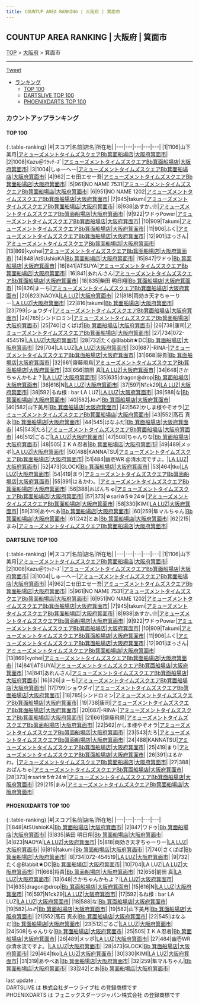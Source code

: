 ```yaml
---
title: COUNTUP AREA RANKING | 大阪府 | 箕面市
---
```

## COUNTUP AREA RANKING | 大阪府 | 箕面市

[TOP](/darts/rank/) > [大阪府](/darts/rank/大阪府/) > 箕面市

___

<a href="https://twitter.com/share?ref_src=twsrc%5Etfw" data-text="COUNTUP AREA RANKING | 大阪府箕面市" class="twitter-share-button" data-hashtags="DARTSLIVE,PHOENIXDARTS,darts,ダーツ" data-show-count="false">Tweet</a>

* [ランキング](#カウントアップランキング)
    * [TOP 100](#top-100)
    * [DARTSLIVE TOP 100](#dartslive-top-100)
    * [PHOENIXDARTS TOP 100](#phoenixdarts-top-100)

### カウントアップランキング

#### TOP 100



{:.table-ranking}
|#|スコア|名前|店名|所在地|
|---|---|---|---|---|
|1|1106|<span class="rank-name-dl">山下美月</span>|<a href="https://search.dartslive.com/jp/shop/9d3bd796a79de4cd0d9b047a20a7ba1e">アミューズメントタイムズスクエアBb箕面船場店</a>|<a href="/darts/rank/大阪府/箕面市">大阪府箕面市</a>|
|2|1008|<span class="rank-name-dl">Kazu＠ｳﾗｯﾁｰｽﾞ</span>|<a href="https://search.dartslive.com/jp/shop/9d3bd796a79de4cd0d9b047a20a7ba1e">アミューズメントタイムズスクエアBb箕面船場店</a>|<a href="/darts/rank/大阪府/箕面市">大阪府箕面市</a>|
|3|1004|<span class="rank-name-dl">しゅーへー</span>|<a href="https://search.dartslive.com/jp/shop/9d3bd796a79de4cd0d9b047a20a7ba1e">アミューズメントタイムズスクエアBb箕面船場店</a>|<a href="/darts/rank/大阪府/箕面市">大阪府箕面市</a>|
|4|962|<span class="rank-name-dl">ニセ田エセー吾</span>|<a href="https://search.dartslive.com/jp/shop/9d3bd796a79de4cd0d9b047a20a7ba1e">アミューズメントタイムズスクエアBb箕面船場店</a>|<a href="/darts/rank/大阪府/箕面市">大阪府箕面市</a>|
|5|961|<span class="rank-name-dl">NO NAME 7531</span>|<a href="https://search.dartslive.com/jp/shop/9d3bd796a79de4cd0d9b047a20a7ba1e">アミューズメントタイムズスクエアBb箕面船場店</a>|<a href="/darts/rank/大阪府/箕面市">大阪府箕面市</a>|
|6|951|<span class="rank-name-dl">NO NAME 1202</span>|<a href="https://search.dartslive.com/jp/shop/9d3bd796a79de4cd0d9b047a20a7ba1e">アミューズメントタイムズスクエアBb箕面船場店</a>|<a href="/darts/rank/大阪府/箕面市">大阪府箕面市</a>|
|7|945|<span class="rank-name-dl">takumi</span>|<a href="https://search.dartslive.com/jp/shop/9d3bd796a79de4cd0d9b047a20a7ba1e">アミューズメントタイムズスクエアBb箕面船場店</a>|<a href="/darts/rank/大阪府/箕面市">大阪府箕面市</a>|
|8|938|<span class="rank-name-dl">あすか｡❀</span>|<a href="https://search.dartslive.com/jp/shop/9d3bd796a79de4cd0d9b047a20a7ba1e">アミューズメントタイムズスクエアBb箕面船場店</a>|<a href="/darts/rank/大阪府/箕面市">大阪府箕面市</a>|
|9|922|<span class="rank-name-dl">ワドゥPower</span>|<a href="https://search.dartslive.com/jp/shop/9d3bd796a79de4cd0d9b047a20a7ba1e">アミューズメントタイムズスクエアBb箕面船場店</a>|<a href="/darts/rank/大阪府/箕面市">大阪府箕面市</a>|
|10|909|<span class="rank-name-dl">Takumi</span>|<a href="https://search.dartslive.com/jp/shop/9d3bd796a79de4cd0d9b047a20a7ba1e">アミューズメントタイムズスクエアBb箕面船場店</a>|<a href="/darts/rank/大阪府/箕面市">大阪府箕面市</a>|
|11|906|<span class="rank-name-dl">ふく</span>|<a href="https://search.dartslive.com/jp/shop/9d3bd796a79de4cd0d9b047a20a7ba1e">アミューズメントタイムズスクエアBb箕面船場店</a>|<a href="/darts/rank/大阪府/箕面市">大阪府箕面市</a>|
|12|901|<span class="rank-name-dl">ほっさん</span>|<a href="https://search.dartslive.com/jp/shop/9d3bd796a79de4cd0d9b047a20a7ba1e">アミューズメントタイムズスクエアBb箕面船場店</a>|<a href="/darts/rank/大阪府/箕面市">大阪府箕面市</a>|
|13|869|<span class="rank-name-dl">kyohei</span>|<a href="https://search.dartslive.com/jp/shop/9d3bd796a79de4cd0d9b047a20a7ba1e">アミューズメントタイムズスクエアBb箕面船場店</a>|<a href="/darts/rank/大阪府/箕面市">大阪府箕面市</a>|
|14|848|<span class="rank-name-pd">AtSUshioKA</span>|<a href="https://vs.phoenixdarts.com/jp/shop/shopDetailInfo/s_89288?s_seq=89288">Bb 箕面船場店</a>|<a href="/darts/rank/大阪府/箕面市">大阪府箕面市</a>|
|15|847|<span class="rank-name-pd">ワドゥ</span>|<a href="https://vs.phoenixdarts.com/jp/shop/shopDetailInfo/s_89288?s_seq=89288">Bb 箕面船場店</a>|<a href="/darts/rank/大阪府/箕面市">大阪府箕面市</a>|
|16|841|<span class="rank-name-dl">ATSUYA</span>|<a href="https://search.dartslive.com/jp/shop/9d3bd796a79de4cd0d9b047a20a7ba1e">アミューズメントタイムズスクエアBb箕面船場店</a>|<a href="/darts/rank/大阪府/箕面市">大阪府箕面市</a>|
|16|841|<span class="rank-name-dl">あれんさん</span>|<a href="https://search.dartslive.com/jp/shop/9d3bd796a79de4cd0d9b047a20a7ba1e">アミューズメントタイムズスクエアBb箕面船場店</a>|<a href="/darts/rank/大阪府/箕面市">大阪府箕面市</a>|
|18|835|<span class="rank-name-pd"><span class="pro-icon-pd"></span>柴田 明日翔</span>|<a href="https://vs.phoenixdarts.com/jp/shop/shopDetailInfo/s_89288?s_seq=89288">Bb 箕面船場店</a>|<a href="/darts/rank/大阪府/箕面市">大阪府箕面市</a>|
|19|826|<span class="rank-name-dl">まーち</span>|<a href="https://search.dartslive.com/jp/shop/9d3bd796a79de4cd0d9b047a20a7ba1e">アミューズメントタイムズスクエアBb箕面船場店</a>|<a href="/darts/rank/大阪府/箕面市">大阪府箕面市</a>|
|20|823|<span class="rank-name-pd">NAOYA</span>|<a href="https://vs.phoenixdarts.com/jp/shop/shopDetailInfo/s_88966?s_seq=88966">LA LUZ</a>|<a href="/darts/rank/大阪府/箕面市">大阪府箕面市</a>|
|21|818|<span class="rank-name-pd">両効き天才ちゃーりー</span>|<a href="https://vs.phoenixdarts.com/jp/shop/shopDetailInfo/s_88966?s_seq=88966">LA LUZ</a>|<a href="/darts/rank/大阪府/箕面市">大阪府箕面市</a>|
|22|816|<span class="rank-name-pd">takumi</span>|<a href="https://vs.phoenixdarts.com/jp/shop/shopDetailInfo/s_89288?s_seq=89288">Bb 箕面船場店</a>|<a href="/darts/rank/大阪府/箕面市">大阪府箕面市</a>|
|23|799|<span class="rank-name-dl">ショウダイ</span>|<a href="https://search.dartslive.com/jp/shop/9d3bd796a79de4cd0d9b047a20a7ba1e">アミューズメントタイムズスクエアBb箕面船場店</a>|<a href="/darts/rank/大阪府/箕面市">大阪府箕面市</a>|
|24|785|<span class="rank-name-dl">シンドロミン</span>|<a href="https://search.dartslive.com/jp/shop/9d3bd796a79de4cd0d9b047a20a7ba1e">アミューズメントタイムズスクエアBb箕面船場店</a>|<a href="/darts/rank/大阪府/箕面市">大阪府箕面市</a>|
|25|740|<span class="rank-name-pd">さくぱぱ</span>|<a href="https://vs.phoenixdarts.com/jp/shop/shopDetailInfo/s_89288?s_seq=89288">Bb 箕面船場店</a>|<a href="/darts/rank/大阪府/箕面市">大阪府箕面市</a>|
|26|738|<span class="rank-name-dl">康司</span>|<a href="https://search.dartslive.com/jp/shop/9d3bd796a79de4cd0d9b047a20a7ba1e">アミューズメントタイムズスクエアBb箕面船場店</a>|<a href="/darts/rank/大阪府/箕面市">大阪府箕面市</a>|
|27|734|<span class="rank-name-pd">072-454519</span>|<a href="https://vs.phoenixdarts.com/jp/shop/shopDetailInfo/s_88966?s_seq=88966">LA LUZ</a>|<a href="/darts/rank/大阪府/箕面市">大阪府箕面市</a>|
|28|732|<span class="rank-name-pd">たく@Blabbit★DC</span>|<a href="https://vs.phoenixdarts.com/jp/shop/shopDetailInfo/s_89288?s_seq=89288">Bb 箕面船場店</a>|<a href="/darts/rank/大阪府/箕面市">大阪府箕面市</a>|
|29|704|<span class="rank-name-pd">LA LUZ</span>|<a href="https://vs.phoenixdarts.com/jp/shop/shopDetailInfo/s_88966?s_seq=88966">LA LUZ</a>|<a href="/darts/rank/大阪府/箕面市">大阪府箕面市</a>|
|30|687|<span class="rank-name-dl">-RINA-</span>|<a href="https://search.dartslive.com/jp/shop/9d3bd796a79de4cd0d9b047a20a7ba1e">アミューズメントタイムズスクエアBb箕面船場店</a>|<a href="/darts/rank/大阪府/箕面市">大阪府箕面市</a>|
|31|668|<span class="rank-name-pd">将貴</span>|<a href="https://vs.phoenixdarts.com/jp/shop/shopDetailInfo/s_89288?s_seq=89288">Bb 箕面船場店</a>|<a href="/darts/rank/大阪府/箕面市">大阪府箕面市</a>|
|32|661|<span class="rank-name-dl">齋藤飛鳥</span>|<a href="https://search.dartslive.com/jp/shop/9d3bd796a79de4cd0d9b047a20a7ba1e">アミューズメントタイムズスクエアBb箕面船場店</a>|<a href="/darts/rank/大阪府/箕面市">大阪府箕面市</a>|
|33|656|<span class="rank-name-pd">前田 真</span>|<a href="https://vs.phoenixdarts.com/jp/shop/shopDetailInfo/s_88966?s_seq=88966">LA LUZ</a>|<a href="/darts/rank/大阪府/箕面市">大阪府箕面市</a>|
|34|648|<span class="rank-name-pd">さかちゃんかもよ？</span>|<a href="https://vs.phoenixdarts.com/jp/shop/shopDetailInfo/s_88966?s_seq=88966">LA LUZ</a>|<a href="/darts/rank/大阪府/箕面市">大阪府箕面市</a>|
|35|635|<span class="rank-name-pd">dragon@drop</span>|<a href="https://vs.phoenixdarts.com/jp/shop/shopDetailInfo/s_89288?s_seq=89288">Bb 箕面船場店</a>|<a href="/darts/rank/大阪府/箕面市">大阪府箕面市</a>|
|36|616|<span class="rank-name-pd">N</span>|<a href="https://vs.phoenixdarts.com/jp/shop/shopDetailInfo/s_88966?s_seq=88966">LA LUZ</a>|<a href="/darts/rank/大阪府/箕面市">大阪府箕面市</a>|
|37|597|<span class="rank-name-pd">N1ck29</span>|<a href="https://vs.phoenixdarts.com/jp/shop/shopDetailInfo/s_88966?s_seq=88966">LA LUZ</a>|<a href="/darts/rank/大阪府/箕面市">大阪府箕面市</a>|
|38|592|<span class="rank-name-pd">るね様 : bar LA LUZ</span>|<a href="https://vs.phoenixdarts.com/jp/shop/shopDetailInfo/s_88966?s_seq=88966">LA LUZ</a>|<a href="/darts/rank/大阪府/箕面市">大阪府箕面市</a>|
|39|588|<span class="rank-name-pd">な</span>|<a href="https://vs.phoenixdarts.com/jp/shop/shopDetailInfo/s_89288?s_seq=89288">Bb 箕面船場店</a>|<a href="/darts/rank/大阪府/箕面市">大阪府箕面市</a>|
|40|582|<span class="rank-name-pd">Jo♐︎</span>|<a href="https://vs.phoenixdarts.com/jp/shop/shopDetailInfo/s_89288?s_seq=89288">Bb 箕面船場店</a>|<a href="/darts/rank/大阪府/箕面市">大阪府箕面市</a>|
|40|582|<span class="rank-name-pd">山下美月</span>|<a href="https://vs.phoenixdarts.com/jp/shop/shopDetailInfo/s_89288?s_seq=89288">Bb 箕面船場店</a>|<a href="/darts/rank/大阪府/箕面市">大阪府箕面市</a>|
|42|562|<span class="rank-name-dl">かしま様やぞオラ</span>|<a href="https://search.dartslive.com/jp/shop/9d3bd796a79de4cd0d9b047a20a7ba1e">アミューズメントタイムズスクエアBb箕面船場店</a>|<a href="/darts/rank/大阪府/箕面市">大阪府箕面市</a>|
|43|552|<span class="rank-name-pd">髙石 真永</span>|<a href="https://vs.phoenixdarts.com/jp/shop/shopDetailInfo/s_89288?s_seq=89288">Bb 箕面船場店</a>|<a href="/darts/rank/大阪府/箕面市">大阪府箕面市</a>|
|44|545|<span class="rank-name-pd">はなふだ</span>|<a href="https://vs.phoenixdarts.com/jp/shop/shopDetailInfo/s_89288?s_seq=89288">Bb 箕面船場店</a>|<a href="/darts/rank/大阪府/箕面市">大阪府箕面市</a>|
|45|543|<span class="rank-name-dl">たろ</span>|<a href="https://search.dartslive.com/jp/shop/9d3bd796a79de4cd0d9b047a20a7ba1e">アミューズメントタイムズスクエアBb箕面船場店</a>|<a href="/darts/rank/大阪府/箕面市">大阪府箕面市</a>|
|46|512|<span class="rank-name-pd">ごるご</span>|<a href="https://vs.phoenixdarts.com/jp/shop/shopDetailInfo/s_88966?s_seq=88966">LA LUZ</a>|<a href="/darts/rank/大阪府/箕面市">大阪府箕面市</a>|
|47|508|<span class="rank-name-pd">ちゃんりな</span>|<a href="https://vs.phoenixdarts.com/jp/shop/shopDetailInfo/s_89288?s_seq=89288">Bb 箕面船場店</a>|<a href="/darts/rank/大阪府/箕面市">大阪府箕面市</a>|
|48|505|<span class="rank-name-pd">ＩＫＡ忍者</span>|<a href="https://vs.phoenixdarts.com/jp/shop/shopDetailInfo/s_89288?s_seq=89288">Bb 箕面船場店</a>|<a href="/darts/rank/大阪府/箕面市">大阪府箕面市</a>|
|49|489|<span class="rank-name-pd">メッポ</span>|<a href="https://vs.phoenixdarts.com/jp/shop/shopDetailInfo/s_88966?s_seq=88966">LA LUZ</a>|<a href="/darts/rank/大阪府/箕面市">大阪府箕面市</a>|
|50|488|<span class="rank-name-dl">KANNATSU</span>|<a href="https://search.dartslive.com/jp/shop/9d3bd796a79de4cd0d9b047a20a7ba1e">アミューズメントタイムズスクエアBb箕面船場店</a>|<a href="/darts/rank/大阪府/箕面市">大阪府箕面市</a>|
|51|484|<span class="rank-name-pd">幽壱WR @清水流ですよ。</span>|<a href="https://vs.phoenixdarts.com/jp/shop/shopDetailInfo/s_88966?s_seq=88966">LA LUZ</a>|<a href="/darts/rank/大阪府/箕面市">大阪府箕面市</a>|
|52|473|<span class="rank-name-pd">GLOCK</span>|<a href="https://vs.phoenixdarts.com/jp/shop/shopDetailInfo/s_89288?s_seq=89288">Bb 箕面船場店</a>|<a href="/darts/rank/大阪府/箕面市">大阪府箕面市</a>|
|53|464|<span class="rank-name-pd">tko</span>|<a href="https://vs.phoenixdarts.com/jp/shop/shopDetailInfo/s_88966?s_seq=88966">LA LUZ</a>|<a href="/darts/rank/大阪府/箕面市">大阪府箕面市</a>|
|54|419|<span class="rank-name-dl">まり</span>|<a href="https://search.dartslive.com/jp/shop/9d3bd796a79de4cd0d9b047a20a7ba1e">アミューズメントタイムズスクエアBb箕面船場店</a>|<a href="/darts/rank/大阪府/箕面市">大阪府箕面市</a>|
|55|391|<span class="rank-name-dl">はるかわ。</span>|<a href="https://search.dartslive.com/jp/shop/9d3bd796a79de4cd0d9b047a20a7ba1e">アミューズメントタイムズスクエアBb箕面船場店</a>|<a href="/darts/rank/大阪府/箕面市">大阪府箕面市</a>|
|56|388|<span class="rank-name-dl">おぱんちゅ</span>|<a href="https://search.dartslive.com/jp/shop/9d3bd796a79de4cd0d9b047a20a7ba1e">アミューズメントタイムズスクエアBb箕面船場店</a>|<a href="/darts/rank/大阪府/箕面市">大阪府箕面市</a>|
|57|373|<span class="rank-name-dl">☆sari☆5☆24☆</span>|<a href="https://search.dartslive.com/jp/shop/9d3bd796a79de4cd0d9b047a20a7ba1e">アミューズメントタイムズスクエアBb箕面船場店</a>|<a href="/darts/rank/大阪府/箕面市">大阪府箕面市</a>|
|58|330|<span class="rank-name-pd">KIMI</span>|<a href="https://vs.phoenixdarts.com/jp/shop/shopDetailInfo/s_88966?s_seq=88966">LA LUZ</a>|<a href="/darts/rank/大阪府/箕面市">大阪府箕面市</a>|
|59|319|<span class="rank-name-pd">あやべあ</span>|<a href="https://vs.phoenixdarts.com/jp/shop/shopDetailInfo/s_89288?s_seq=89288">Bb 箕面船場店</a>|<a href="/darts/rank/大阪府/箕面市">大阪府箕面市</a>|
|60|259|<span class="rank-name-pd">隼マルちゃん</span>|<a href="https://vs.phoenixdarts.com/jp/shop/shopDetailInfo/s_89288?s_seq=89288">Bb 箕面船場店</a>|<a href="/darts/rank/大阪府/箕面市">大阪府箕面市</a>|
|61|242|<span class="rank-name-pd">とあ</span>|<a href="https://vs.phoenixdarts.com/jp/shop/shopDetailInfo/s_89288?s_seq=89288">Bb 箕面船場店</a>|<a href="/darts/rank/大阪府/箕面市">大阪府箕面市</a>|
|62|215|<span class="rank-name-dl">まみ</span>|<a href="https://search.dartslive.com/jp/shop/9d3bd796a79de4cd0d9b047a20a7ba1e">アミューズメントタイムズスクエアBb箕面船場店</a>|<a href="/darts/rank/大阪府/箕面市">大阪府箕面市</a>|


#### DARTSLIVE TOP 100



{:.table-ranking}
|#|スコア|名前|店名|所在地|
|---|---|---|---|---|
|1|1106|<span class="rank-name-dl">山下美月</span>|<a href="https://search.dartslive.com/jp/shop/9d3bd796a79de4cd0d9b047a20a7ba1e">アミューズメントタイムズスクエアBb箕面船場店</a>|<a href="/darts/rank/大阪府/箕面市">大阪府箕面市</a>|
|2|1008|<span class="rank-name-dl">Kazu＠ｳﾗｯﾁｰｽﾞ</span>|<a href="https://search.dartslive.com/jp/shop/9d3bd796a79de4cd0d9b047a20a7ba1e">アミューズメントタイムズスクエアBb箕面船場店</a>|<a href="/darts/rank/大阪府/箕面市">大阪府箕面市</a>|
|3|1004|<span class="rank-name-dl">しゅーへー</span>|<a href="https://search.dartslive.com/jp/shop/9d3bd796a79de4cd0d9b047a20a7ba1e">アミューズメントタイムズスクエアBb箕面船場店</a>|<a href="/darts/rank/大阪府/箕面市">大阪府箕面市</a>|
|4|962|<span class="rank-name-dl">ニセ田エセー吾</span>|<a href="https://search.dartslive.com/jp/shop/9d3bd796a79de4cd0d9b047a20a7ba1e">アミューズメントタイムズスクエアBb箕面船場店</a>|<a href="/darts/rank/大阪府/箕面市">大阪府箕面市</a>|
|5|961|<span class="rank-name-dl">NO NAME 7531</span>|<a href="https://search.dartslive.com/jp/shop/9d3bd796a79de4cd0d9b047a20a7ba1e">アミューズメントタイムズスクエアBb箕面船場店</a>|<a href="/darts/rank/大阪府/箕面市">大阪府箕面市</a>|
|6|951|<span class="rank-name-dl">NO NAME 1202</span>|<a href="https://search.dartslive.com/jp/shop/9d3bd796a79de4cd0d9b047a20a7ba1e">アミューズメントタイムズスクエアBb箕面船場店</a>|<a href="/darts/rank/大阪府/箕面市">大阪府箕面市</a>|
|7|945|<span class="rank-name-dl">takumi</span>|<a href="https://search.dartslive.com/jp/shop/9d3bd796a79de4cd0d9b047a20a7ba1e">アミューズメントタイムズスクエアBb箕面船場店</a>|<a href="/darts/rank/大阪府/箕面市">大阪府箕面市</a>|
|8|938|<span class="rank-name-dl">あすか｡❀</span>|<a href="https://search.dartslive.com/jp/shop/9d3bd796a79de4cd0d9b047a20a7ba1e">アミューズメントタイムズスクエアBb箕面船場店</a>|<a href="/darts/rank/大阪府/箕面市">大阪府箕面市</a>|
|9|922|<span class="rank-name-dl">ワドゥPower</span>|<a href="https://search.dartslive.com/jp/shop/9d3bd796a79de4cd0d9b047a20a7ba1e">アミューズメントタイムズスクエアBb箕面船場店</a>|<a href="/darts/rank/大阪府/箕面市">大阪府箕面市</a>|
|10|909|<span class="rank-name-dl">Takumi</span>|<a href="https://search.dartslive.com/jp/shop/9d3bd796a79de4cd0d9b047a20a7ba1e">アミューズメントタイムズスクエアBb箕面船場店</a>|<a href="/darts/rank/大阪府/箕面市">大阪府箕面市</a>|
|11|906|<span class="rank-name-dl">ふく</span>|<a href="https://search.dartslive.com/jp/shop/9d3bd796a79de4cd0d9b047a20a7ba1e">アミューズメントタイムズスクエアBb箕面船場店</a>|<a href="/darts/rank/大阪府/箕面市">大阪府箕面市</a>|
|12|901|<span class="rank-name-dl">ほっさん</span>|<a href="https://search.dartslive.com/jp/shop/9d3bd796a79de4cd0d9b047a20a7ba1e">アミューズメントタイムズスクエアBb箕面船場店</a>|<a href="/darts/rank/大阪府/箕面市">大阪府箕面市</a>|
|13|869|<span class="rank-name-dl">kyohei</span>|<a href="https://search.dartslive.com/jp/shop/9d3bd796a79de4cd0d9b047a20a7ba1e">アミューズメントタイムズスクエアBb箕面船場店</a>|<a href="/darts/rank/大阪府/箕面市">大阪府箕面市</a>|
|14|841|<span class="rank-name-dl">ATSUYA</span>|<a href="https://search.dartslive.com/jp/shop/9d3bd796a79de4cd0d9b047a20a7ba1e">アミューズメントタイムズスクエアBb箕面船場店</a>|<a href="/darts/rank/大阪府/箕面市">大阪府箕面市</a>|
|14|841|<span class="rank-name-dl">あれんさん</span>|<a href="https://search.dartslive.com/jp/shop/9d3bd796a79de4cd0d9b047a20a7ba1e">アミューズメントタイムズスクエアBb箕面船場店</a>|<a href="/darts/rank/大阪府/箕面市">大阪府箕面市</a>|
|16|826|<span class="rank-name-dl">まーち</span>|<a href="https://search.dartslive.com/jp/shop/9d3bd796a79de4cd0d9b047a20a7ba1e">アミューズメントタイムズスクエアBb箕面船場店</a>|<a href="/darts/rank/大阪府/箕面市">大阪府箕面市</a>|
|17|799|<span class="rank-name-dl">ショウダイ</span>|<a href="https://search.dartslive.com/jp/shop/9d3bd796a79de4cd0d9b047a20a7ba1e">アミューズメントタイムズスクエアBb箕面船場店</a>|<a href="/darts/rank/大阪府/箕面市">大阪府箕面市</a>|
|18|785|<span class="rank-name-dl">シンドロミン</span>|<a href="https://search.dartslive.com/jp/shop/9d3bd796a79de4cd0d9b047a20a7ba1e">アミューズメントタイムズスクエアBb箕面船場店</a>|<a href="/darts/rank/大阪府/箕面市">大阪府箕面市</a>|
|19|738|<span class="rank-name-dl">康司</span>|<a href="https://search.dartslive.com/jp/shop/9d3bd796a79de4cd0d9b047a20a7ba1e">アミューズメントタイムズスクエアBb箕面船場店</a>|<a href="/darts/rank/大阪府/箕面市">大阪府箕面市</a>|
|20|687|<span class="rank-name-dl">-RINA-</span>|<a href="https://search.dartslive.com/jp/shop/9d3bd796a79de4cd0d9b047a20a7ba1e">アミューズメントタイムズスクエアBb箕面船場店</a>|<a href="/darts/rank/大阪府/箕面市">大阪府箕面市</a>|
|21|661|<span class="rank-name-dl">齋藤飛鳥</span>|<a href="https://search.dartslive.com/jp/shop/9d3bd796a79de4cd0d9b047a20a7ba1e">アミューズメントタイムズスクエアBb箕面船場店</a>|<a href="/darts/rank/大阪府/箕面市">大阪府箕面市</a>|
|22|562|<span class="rank-name-dl">かしま様やぞオラ</span>|<a href="https://search.dartslive.com/jp/shop/9d3bd796a79de4cd0d9b047a20a7ba1e">アミューズメントタイムズスクエアBb箕面船場店</a>|<a href="/darts/rank/大阪府/箕面市">大阪府箕面市</a>|
|23|543|<span class="rank-name-dl">たろ</span>|<a href="https://search.dartslive.com/jp/shop/9d3bd796a79de4cd0d9b047a20a7ba1e">アミューズメントタイムズスクエアBb箕面船場店</a>|<a href="/darts/rank/大阪府/箕面市">大阪府箕面市</a>|
|24|488|<span class="rank-name-dl">KANNATSU</span>|<a href="https://search.dartslive.com/jp/shop/9d3bd796a79de4cd0d9b047a20a7ba1e">アミューズメントタイムズスクエアBb箕面船場店</a>|<a href="/darts/rank/大阪府/箕面市">大阪府箕面市</a>|
|25|419|<span class="rank-name-dl">まり</span>|<a href="https://search.dartslive.com/jp/shop/9d3bd796a79de4cd0d9b047a20a7ba1e">アミューズメントタイムズスクエアBb箕面船場店</a>|<a href="/darts/rank/大阪府/箕面市">大阪府箕面市</a>|
|26|391|<span class="rank-name-dl">はるかわ。</span>|<a href="https://search.dartslive.com/jp/shop/9d3bd796a79de4cd0d9b047a20a7ba1e">アミューズメントタイムズスクエアBb箕面船場店</a>|<a href="/darts/rank/大阪府/箕面市">大阪府箕面市</a>|
|27|388|<span class="rank-name-dl">おぱんちゅ</span>|<a href="https://search.dartslive.com/jp/shop/9d3bd796a79de4cd0d9b047a20a7ba1e">アミューズメントタイムズスクエアBb箕面船場店</a>|<a href="/darts/rank/大阪府/箕面市">大阪府箕面市</a>|
|28|373|<span class="rank-name-dl">☆sari☆5☆24☆</span>|<a href="https://search.dartslive.com/jp/shop/9d3bd796a79de4cd0d9b047a20a7ba1e">アミューズメントタイムズスクエアBb箕面船場店</a>|<a href="/darts/rank/大阪府/箕面市">大阪府箕面市</a>|
|29|215|<span class="rank-name-dl">まみ</span>|<a href="https://search.dartslive.com/jp/shop/9d3bd796a79de4cd0d9b047a20a7ba1e">アミューズメントタイムズスクエアBb箕面船場店</a>|<a href="/darts/rank/大阪府/箕面市">大阪府箕面市</a>|


#### PHOENIXDARTS TOP 100



{:.table-ranking}
|#|スコア|名前|店名|所在地|
|---|---|---|---|---|
|1|848|<span class="rank-name-pd">AtSUshioKA</span>|<a href="https://vs.phoenixdarts.com/jp/shop/shopDetailInfo/s_89288?s_seq=89288">Bb 箕面船場店</a>|<a href="/darts/rank/大阪府/箕面市">大阪府箕面市</a>|
|2|847|<span class="rank-name-pd">ワドゥ</span>|<a href="https://vs.phoenixdarts.com/jp/shop/shopDetailInfo/s_89288?s_seq=89288">Bb 箕面船場店</a>|<a href="/darts/rank/大阪府/箕面市">大阪府箕面市</a>|
|3|835|<span class="rank-name-pd"><span class="pro-icon-pd"></span>柴田 明日翔</span>|<a href="https://vs.phoenixdarts.com/jp/shop/shopDetailInfo/s_89288?s_seq=89288">Bb 箕面船場店</a>|<a href="/darts/rank/大阪府/箕面市">大阪府箕面市</a>|
|4|823|<span class="rank-name-pd">NAOYA</span>|<a href="https://vs.phoenixdarts.com/jp/shop/shopDetailInfo/s_88966?s_seq=88966">LA LUZ</a>|<a href="/darts/rank/大阪府/箕面市">大阪府箕面市</a>|
|5|818|<span class="rank-name-pd">両効き天才ちゃーりー</span>|<a href="https://vs.phoenixdarts.com/jp/shop/shopDetailInfo/s_88966?s_seq=88966">LA LUZ</a>|<a href="/darts/rank/大阪府/箕面市">大阪府箕面市</a>|
|6|816|<span class="rank-name-pd">takumi</span>|<a href="https://vs.phoenixdarts.com/jp/shop/shopDetailInfo/s_89288?s_seq=89288">Bb 箕面船場店</a>|<a href="/darts/rank/大阪府/箕面市">大阪府箕面市</a>|
|7|740|<span class="rank-name-pd">さくぱぱ</span>|<a href="https://vs.phoenixdarts.com/jp/shop/shopDetailInfo/s_89288?s_seq=89288">Bb 箕面船場店</a>|<a href="/darts/rank/大阪府/箕面市">大阪府箕面市</a>|
|8|734|<span class="rank-name-pd">072-454519</span>|<a href="https://vs.phoenixdarts.com/jp/shop/shopDetailInfo/s_88966?s_seq=88966">LA LUZ</a>|<a href="/darts/rank/大阪府/箕面市">大阪府箕面市</a>|
|9|732|<span class="rank-name-pd">たく@Blabbit★DC</span>|<a href="https://vs.phoenixdarts.com/jp/shop/shopDetailInfo/s_89288?s_seq=89288">Bb 箕面船場店</a>|<a href="/darts/rank/大阪府/箕面市">大阪府箕面市</a>|
|10|704|<span class="rank-name-pd">LA LUZ</span>|<a href="https://vs.phoenixdarts.com/jp/shop/shopDetailInfo/s_88966?s_seq=88966">LA LUZ</a>|<a href="/darts/rank/大阪府/箕面市">大阪府箕面市</a>|
|11|668|<span class="rank-name-pd">将貴</span>|<a href="https://vs.phoenixdarts.com/jp/shop/shopDetailInfo/s_89288?s_seq=89288">Bb 箕面船場店</a>|<a href="/darts/rank/大阪府/箕面市">大阪府箕面市</a>|
|12|656|<span class="rank-name-pd">前田 真</span>|<a href="https://vs.phoenixdarts.com/jp/shop/shopDetailInfo/s_88966?s_seq=88966">LA LUZ</a>|<a href="/darts/rank/大阪府/箕面市">大阪府箕面市</a>|
|13|648|<span class="rank-name-pd">さかちゃんかもよ？</span>|<a href="https://vs.phoenixdarts.com/jp/shop/shopDetailInfo/s_88966?s_seq=88966">LA LUZ</a>|<a href="/darts/rank/大阪府/箕面市">大阪府箕面市</a>|
|14|635|<span class="rank-name-pd">dragon@drop</span>|<a href="https://vs.phoenixdarts.com/jp/shop/shopDetailInfo/s_89288?s_seq=89288">Bb 箕面船場店</a>|<a href="/darts/rank/大阪府/箕面市">大阪府箕面市</a>|
|15|616|<span class="rank-name-pd">N</span>|<a href="https://vs.phoenixdarts.com/jp/shop/shopDetailInfo/s_88966?s_seq=88966">LA LUZ</a>|<a href="/darts/rank/大阪府/箕面市">大阪府箕面市</a>|
|16|597|<span class="rank-name-pd">N1ck29</span>|<a href="https://vs.phoenixdarts.com/jp/shop/shopDetailInfo/s_88966?s_seq=88966">LA LUZ</a>|<a href="/darts/rank/大阪府/箕面市">大阪府箕面市</a>|
|17|592|<span class="rank-name-pd">るね様 : bar LA LUZ</span>|<a href="https://vs.phoenixdarts.com/jp/shop/shopDetailInfo/s_88966?s_seq=88966">LA LUZ</a>|<a href="/darts/rank/大阪府/箕面市">大阪府箕面市</a>|
|18|588|<span class="rank-name-pd">な</span>|<a href="https://vs.phoenixdarts.com/jp/shop/shopDetailInfo/s_89288?s_seq=89288">Bb 箕面船場店</a>|<a href="/darts/rank/大阪府/箕面市">大阪府箕面市</a>|
|19|582|<span class="rank-name-pd">Jo♐︎</span>|<a href="https://vs.phoenixdarts.com/jp/shop/shopDetailInfo/s_89288?s_seq=89288">Bb 箕面船場店</a>|<a href="/darts/rank/大阪府/箕面市">大阪府箕面市</a>|
|19|582|<span class="rank-name-pd">山下美月</span>|<a href="https://vs.phoenixdarts.com/jp/shop/shopDetailInfo/s_89288?s_seq=89288">Bb 箕面船場店</a>|<a href="/darts/rank/大阪府/箕面市">大阪府箕面市</a>|
|21|552|<span class="rank-name-pd">髙石 真永</span>|<a href="https://vs.phoenixdarts.com/jp/shop/shopDetailInfo/s_89288?s_seq=89288">Bb 箕面船場店</a>|<a href="/darts/rank/大阪府/箕面市">大阪府箕面市</a>|
|22|545|<span class="rank-name-pd">はなふだ</span>|<a href="https://vs.phoenixdarts.com/jp/shop/shopDetailInfo/s_89288?s_seq=89288">Bb 箕面船場店</a>|<a href="/darts/rank/大阪府/箕面市">大阪府箕面市</a>|
|23|512|<span class="rank-name-pd">ごるご</span>|<a href="https://vs.phoenixdarts.com/jp/shop/shopDetailInfo/s_88966?s_seq=88966">LA LUZ</a>|<a href="/darts/rank/大阪府/箕面市">大阪府箕面市</a>|
|24|508|<span class="rank-name-pd">ちゃんりな</span>|<a href="https://vs.phoenixdarts.com/jp/shop/shopDetailInfo/s_89288?s_seq=89288">Bb 箕面船場店</a>|<a href="/darts/rank/大阪府/箕面市">大阪府箕面市</a>|
|25|505|<span class="rank-name-pd">ＩＫＡ忍者</span>|<a href="https://vs.phoenixdarts.com/jp/shop/shopDetailInfo/s_89288?s_seq=89288">Bb 箕面船場店</a>|<a href="/darts/rank/大阪府/箕面市">大阪府箕面市</a>|
|26|489|<span class="rank-name-pd">メッポ</span>|<a href="https://vs.phoenixdarts.com/jp/shop/shopDetailInfo/s_88966?s_seq=88966">LA LUZ</a>|<a href="/darts/rank/大阪府/箕面市">大阪府箕面市</a>|
|27|484|<span class="rank-name-pd">幽壱WR @清水流ですよ。</span>|<a href="https://vs.phoenixdarts.com/jp/shop/shopDetailInfo/s_88966?s_seq=88966">LA LUZ</a>|<a href="/darts/rank/大阪府/箕面市">大阪府箕面市</a>|
|28|473|<span class="rank-name-pd">GLOCK</span>|<a href="https://vs.phoenixdarts.com/jp/shop/shopDetailInfo/s_89288?s_seq=89288">Bb 箕面船場店</a>|<a href="/darts/rank/大阪府/箕面市">大阪府箕面市</a>|
|29|464|<span class="rank-name-pd">tko</span>|<a href="https://vs.phoenixdarts.com/jp/shop/shopDetailInfo/s_88966?s_seq=88966">LA LUZ</a>|<a href="/darts/rank/大阪府/箕面市">大阪府箕面市</a>|
|30|330|<span class="rank-name-pd">KIMI</span>|<a href="https://vs.phoenixdarts.com/jp/shop/shopDetailInfo/s_88966?s_seq=88966">LA LUZ</a>|<a href="/darts/rank/大阪府/箕面市">大阪府箕面市</a>|
|31|319|<span class="rank-name-pd">あやべあ</span>|<a href="https://vs.phoenixdarts.com/jp/shop/shopDetailInfo/s_89288?s_seq=89288">Bb 箕面船場店</a>|<a href="/darts/rank/大阪府/箕面市">大阪府箕面市</a>|
|32|259|<span class="rank-name-pd">隼マルちゃん</span>|<a href="https://vs.phoenixdarts.com/jp/shop/shopDetailInfo/s_89288?s_seq=89288">Bb 箕面船場店</a>|<a href="/darts/rank/大阪府/箕面市">大阪府箕面市</a>|
|33|242|<span class="rank-name-pd">とあ</span>|<a href="https://vs.phoenixdarts.com/jp/shop/shopDetailInfo/s_89288?s_seq=89288">Bb 箕面船場店</a>|<a href="/darts/rank/大阪府/箕面市">大阪府箕面市</a>|


<div class="footer border-top border-gray-light mt-5 pt-3 text-right text-gray">
    last update : <span style="font-weight: italic" id="foot_last_modified"></span><br />
    DARTSLIVE は 株式会社ダーツライブ社 の登録商標です<br />
    PHOENIXDARTS は フェニックスダーツジャパン株式会社 の登録商標です<br />
</div>

<script src="https://cdnjs.cloudflare.com/ajax/libs/jquery.tablesorter/2.31.3/js/jquery.tablesorter.min.js" integrity="sha512-qzgd5cYSZcosqpzpn7zF2ZId8f/8CHmFKZ8j7mU4OUXTNRd5g+ZHBPsgKEwoqxCtdQvExE5LprwwPAgoicguNg==" crossorigin="anonymous" referrerpolicy="no-referrer"></script>
<link rel="stylesheet" href="https://cdnjs.cloudflare.com/ajax/libs/jquery.tablesorter/2.31.3/css/theme.default.min.css" integrity="sha512-wghhOJkjQX0Lh3NSWvNKeZ0ZpNn+SPVXX1Qyc9OCaogADktxrBiBdKGDoqVUOyhStvMBmJQ8ZdMHiR3wuEq8+w==" crossorigin="anonymous" referrerpolicy="no-referrer" />
<script>
$(function() {
    $(".table-ranking").tablesorter({sortList:[[0, 0]]});
    $("#foot_last_modified").text(formatDate(new Date(document.lastModified), 'yyyy-MM-dd HH:mm:ss'));
});
</script>

<script async src="https://platform.twitter.com/widgets.js" charset="utf-8"></script>
